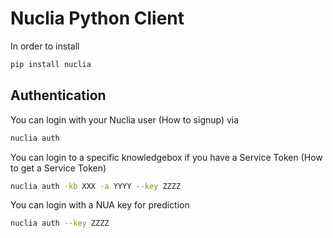 # Nuclia Python Client

In order to install

```bash
pip install nuclia
```

## Authentication

You can login with your Nuclia user (How to signup) via

```bash
nuclia auth
```

You can login to a specific knowledgebox if you have a Service Token (How to get a Service Token)

```bash
nuclia auth -kb XXX -a YYYY --key ZZZZ
```

You can login with a NUA key for prediction

```bash
nuclia auth --key ZZZZ
```

